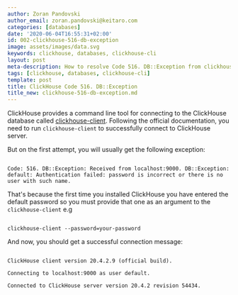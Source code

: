 ```yaml
---
author: Zoran Pandovski
author_email: zoran.pandovski@keitaro.com
categories: [databases]
date: '2020-06-04T16:55:31+02:00'
id: 002-clickhouse-516-db-exception
image: assets/images/data.svg
keywords: clickhouse, databases, clickhouse-cli
layout: post
meta-description: How to resolve Code 516. DB::Exception from clickhouse-client
tags: [clickhouse, databases, clickhouse-cli]
template: post
title: ClickHouse Code 516. DB::Exception
title_new: clickhouse-516-db-exception.md
---
```




ClickHouse provides a command line tool for connecting to the ClickHouse database called [clickhouse-client](https://clickhouse.tech/docs/en/interfaces/cli/#command-line-options). Following the official documentation, you need to run `clickhouse-client` to successfully connect to ClickHouse server.

But on the first attempt, you will usually get the following exception:



```

Code: 516. DB::Exception: Received from localhost:9000. DB::Exception: default: Authentication failed: password is incorrect or there is no user with such name.

```



That's because the first time you installed ClickHouse you have entered the default password so you must provide that one as an argument to the `clickhouse-client` e.g



```

clickhouse-client --password=your-password 

```



And now, you should get a successful connection message:



```

ClickHouse client version 20.4.2.9 (official build).

Connecting to localhost:9000 as user default.

Connected to ClickHouse server version 20.4.2 revision 54434.

```
